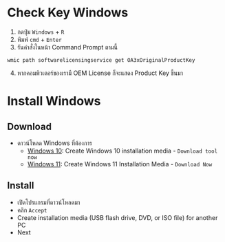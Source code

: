 # Check Key Windows
1. กดปุ่ม `Windows` + `R`
2. พิมพ์ `cmd` + `Enter`
3. รันคำสั่งในหน้า Command Prompt ตามนี้
```
wmic path softwarelicensingservice get OA3xOriginalProductKey
```
4. หากคอมพิวเตอร์ของเรามี OEM License ก็จะแสดง Product Key ขึ้นมา


# Install Windows
## Download
- ดาวน์โหลด Windows ที่ต้องการ
  - <a href="https://www.microsoft.com/en-gb/software-download/windows10">Windows 10</a>: Create Windows 10 installation media - `Download tool now`
  - <a href="https://www.microsoft.com/en-gb/software-download/windows11">Windows 11</a>: Create Windows 11 Installation Media - `Download Now`


## Install
- เปิดโปรแกรมที่ดาวน์โหลดมา
- คลิก `Accept`
- Create installation media (USB flash drive, DVD, or ISO file) for another PC
- Next
